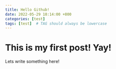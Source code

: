 ```yaml
---
title: Hello Github!
date: 2022-05-29 18:14:00 +800
categories: [test]
tags: [test]  # TAG should always be lowercase
---
```


# This is my first post! Yay!

Lets write something here!
